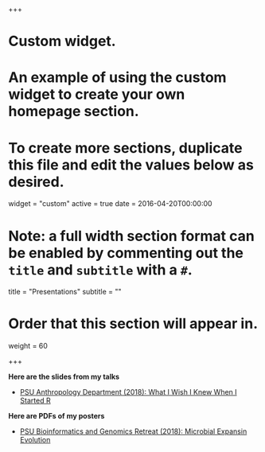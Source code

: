 +++
# Custom widget.
# An example of using the custom widget to create your own homepage section.
# To create more sections, duplicate this file and edit the values below as desired.
widget = "custom"
active = true
date = 2016-04-20T00:00:00

# Note: a full width section format can be enabled by commenting out the `title` and `subtitle` with a `#`.
title = "Presentations"
subtitle = ""

# Order that this section will appear in.
weight = 60

+++

**Here are the slides from my talks**

- [PSU Anthropology Department (2018): What I Wish I Knew When I Started R](/slides/intro_R_anthropology_2018.html)


**Here are PDFs of my posters**

- [PSU Bioinformatics and Genomics Retreat (2018): Microbial Expansin Evolution](/slides/microbial_expansin_evolution.pdf)
